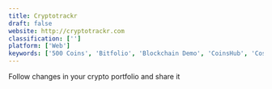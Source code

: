 ```yaml
---
title: Cryptotrackr
draft: false 
website: http://cryptotrackr.com
classification: ['']
platform: ['Web']
keywords: ['500 Coins', 'Bitfolio', 'Blockchain Demo', 'CoinsHub', 'Cosmo', 'Cryptagon', 'CryptoBuzz', 'CryptoETF', 'CryptoTrend', 'Delta for Desktop', 'Live Crypto Community Tracker', 'Shufflup']
---
```

Follow changes in your crypto portfolio and share it
